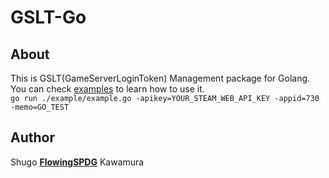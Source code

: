 GSLT-Go
===========================
## About
This is GSLT(GameServerLoginToken) Management package for Golang.  
You can check [examples](http://github.com/FlowingSPDG/gslt-go/examples) to learn how to use it.  
``go run ./example/example.go -apikey=YOUR_STEAM_WEB_API_KEY -appid=730 -memo=GO_TEST``

## Author
Shugo [**FlowingSPDG**](http://github.com/FlowingSPDG) Kawamura
